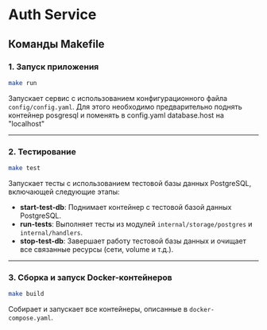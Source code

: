 # Auth Service

## Команды Makefile

### 1. **Запуск приложения**
```bash
make run
```
Запускает сервис с использованием конфигурационного файла `config/config.yaml`.
Для этого необходимо предварительно поднять контейнер posgresql и поменять в config.yaml database.host на "localhost"

---

### 2. **Тестирование**
```bash
make test
```
Запускает тесты с использованием тестовой базы данных PostgreSQL, включающей следующие этапы:
- **start-test-db**: Поднимает контейнер с тестовой базой данных PostgreSQL.
- **run-tests**: Выполняет тесты из модулей `internal/storage/postgres` и `internal/handlers`.
- **stop-test-db**: Завершает работу тестовой базы данных и очищает все связанные ресурсы (сети, volume и т.д.).

---

### 3. **Сборка и запуск Docker-контейнеров**
```bash
make build
```
Собирает и запускает все контейнеры, описанные в `docker-compose.yaml`.
```